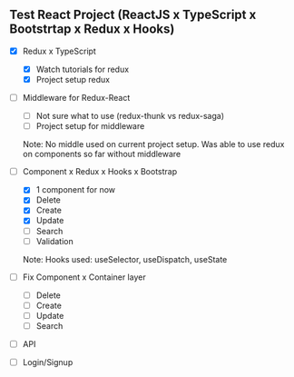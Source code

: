  ## Test React Project (ReactJS x TypeScript x Bootstrtap x Redux x Hooks)

- [x] Redux x TypeScript
  - [x] Watch tutorials for redux
  - [x] Project setup redux
- [ ] Middleware for Redux-React
  - [ ] Not sure what to use (redux-thunk vs redux-saga)
  - [ ] Project setup for middleware
 
   Note: No middle used on current project setup. Was able to use redux on components so far without middleware
 
- [ ] Component x Redux x Hooks x Bootstrap

  - [x] 1 component for now
  - [x] Delete
  - [x] Create
  - [x] Update
  - [ ] Search
  - [ ] Validation
  
  Note: Hooks used: useSelector, useDispatch, useState
  
- [ ] Fix Component x Container layer
  - [ ] Delete
  - [ ] Create
  - [ ] Update
  - [ ] Search
- [ ] API
- [ ] Login/Signup
